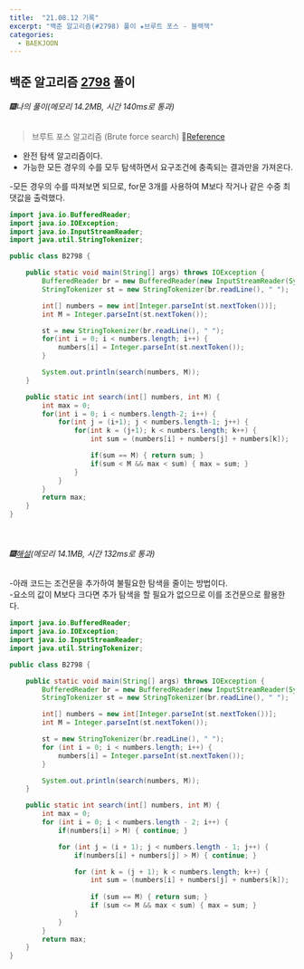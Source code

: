 ```yaml
---
title:  "21.08.12 기록"
excerpt: "백준 알고리즘(#2798) 풀이 ★브루트 포스 - 블랙잭"
categories:
  - BAEKJOON
---
```



## 백준 알고리즘 [2798](https://www.acmicpc.net/problem/2798) 풀이

###### 🎆나의 풀이(메모리 14.2MB, 시간 140ms로 통과) <br/>
> 브루트 포스 알고리즘 (Brute force search) 🌴[Reference](https://hcr3066.tistory.com/26)
* 완전 탐색 알고리즘이다.
* 가능한 모든 경우의 수를 모두 탐색하면서 요구조건에 충족되는 결과만을 가져온다.

-모든 경우의 수를 따져보면 되므로, for문 3개를 사용하여 M보다 작거나 같은 수중 최댓값을 출력했다.

  ```java
  import java.io.BufferedReader;
  import java.io.IOException;
  import java.io.InputStreamReader;
  import java.util.StringTokenizer;

  public class B2798 {

      public static void main(String[] args) throws IOException {
          BufferedReader br = new BufferedReader(new InputStreamReader(System.in));
          StringTokenizer st = new StringTokenizer(br.readLine(), " ");

          int[] numbers = new int[Integer.parseInt(st.nextToken())];
          int M = Integer.parseInt(st.nextToken());

          st = new StringTokenizer(br.readLine(), " ");
          for(int i = 0; i < numbers.length; i++) {
              numbers[i] = Integer.parseInt(st.nextToken());
          }

          System.out.println(search(numbers, M));
      }

      public static int search(int[] numbers, int M) {
          int max = 0;
          for(int i = 0; i < numbers.length-2; i++) {
              for(int j = (i+1); j < numbers.length-1; j++) {
                  for(int k = (j+1); k < numbers.length; k++) {
                      int sum = (numbers[i] + numbers[j] + numbers[k]);

                      if(sum == M) { return sum; }
                      if(sum < M && max < sum) { max = sum; }
                  }
              }
          }
          return max;
      }
  }
  ```

<br>

###### 🎆[해설](https://st-lab.tistory.com/94)(메모리 14.1MB, 시간 132ms로 통과) <br/>
  -아래 코드는 조건문을 추가하여 불필요한 탐색을 줄이는 방법이다. <br>
  -요소의 값이 M보다 크다면 추가 탐색을 할 필요가 없으므로 이를 조건문으로 활용한다.<br>

  ```java
  import java.io.BufferedReader;
  import java.io.IOException;
  import java.io.InputStreamReader;
  import java.util.StringTokenizer;

  public class B2798 {

      public static void main(String[] args) throws IOException {
          BufferedReader br = new BufferedReader(new InputStreamReader(System.in));
          StringTokenizer st = new StringTokenizer(br.readLine(), " ");

          int[] numbers = new int[Integer.parseInt(st.nextToken())];
          int M = Integer.parseInt(st.nextToken());

          st = new StringTokenizer(br.readLine(), " ");
          for (int i = 0; i < numbers.length; i++) {
              numbers[i] = Integer.parseInt(st.nextToken());
          }

          System.out.println(search(numbers, M));
      }

      public static int search(int[] numbers, int M) {
          int max = 0;
          for (int i = 0; i < numbers.length - 2; i++) {
              if(numbers[i] > M) { continue; }

              for (int j = (i + 1); j < numbers.length - 1; j++) {
                  if(numbers[i] + numbers[j] > M) { continue; }

                  for (int k = (j + 1); k < numbers.length; k++) {
                      int sum = (numbers[i] + numbers[j] + numbers[k]);
                      
                      if (sum == M) { return sum; }
                      if (sum <= M && max < sum) { max = sum; }
                  }
              }
          }
          return max;
      }
  }
  ```
